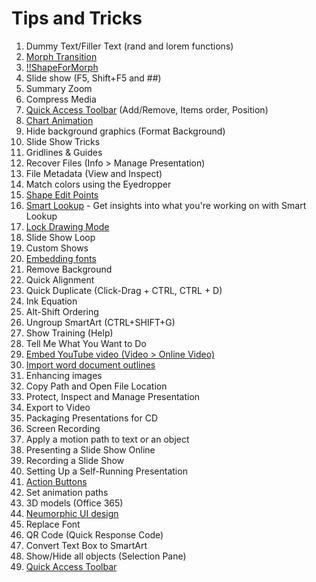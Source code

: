 # Tips and Tricks

1. Dummy Text/Filler Text (rand and lorem functions)
1. [Morph Transition](https://support.microsoft.com/en-us/office/use-the-morph-transition-in-powerpoint-8dd1c7b2-b935-44f5-a74c-741d8d9244ea)
1. [!!ShapeForMorph](https://support.microsoft.com/en-us/office/morph-transition-tips-and-tricks-bc7f48ff-f152-4ee8-9081-d3121788024f)
1. Slide show (F5, Shift+F5 and ##)
1. Summary Zoom
1. Compress Media
1. [Quick Access Toolbar](https://support.microsoft.com/en-us/topic/customize-the-quick-access-toolbar-43fff1c9-ebc4-4963-bdbd-c2b6b0739e52) (Add/Remove, Items order, Position)
1. [Chart Animation](https://support.microsoft.com/en-us/office/video-animate-charts-and-smartart-0d713521-23c2-46aa-9824-2811297baad7)
1. Hide background graphics (Format Background)
1. Slide Show Tricks
1. Gridlines & Guides
1. Recover Files (Info > Manage Presentation)
1. File Metadata (View and Inspect)
1. Match colors using the Eyedropper
1. [Shape Edit Points](https://support.microsoft.com/en-us/office/draw-or-edit-a-freeform-shape-44d7bb9d-c05c-4e1c-a486-e35fc322299b)
1. [Smart Lookup](https://support.microsoft.com/en-us/topic/get-insights-into-what-you-re-working-on-with-smart-lookup-debf2083-5ac0-4739-8667-ae2467bec044) - Get insights into what you're working on with Smart Lookup
1. [Lock Drawing Mode](https://support.microsoft.com/en-us/office/draw-or-delete-a-line-or-connector-f304ef73-9514-450b-9bb9-28c6057020f2)
1. Slide Show Loop
1. Custom Shows
1. [Embedding fonts](https://support.microsoft.com/en-us/office/embed-fonts-in-documents-or-presentations-cb3982aa-ea76-4323-b008-86670f222dbc)
1. Remove Background
1. Quick Alignment
1. Quick Duplicate (Click-Drag + CTRL, CTRL + D)
1. Ink Equation
1. Alt-Shift Ordering
1. Ungroup SmartArt (CTRL+SHIFT+G)
1. Show Training (Help)
1. Tell Me What You Want to Do
1. [Embed YouTube video (Video > Online Video)](https://support.microsoft.com/en-us/office/insert-a-video-from-youtube-or-another-site-8340ec69-4cee-4fe1-ab96-4849154bc6db)
1. [Import word document outlines](https://support.microsoft.com/en-us/office/create-a-powerpoint-presentation-from-an-outline-f6294909-04e9-4020-b9a8-4587b112692c)
1. Enhancing images
1. Copy Path and Open File Location
1. Protect, Inspect and Manage Presentation
1. Export to Video
1. Packaging Presentations for CD
1. Screen Recording
1. Apply a motion path to text or an object
1. Presenting a Slide Show Online
1. Recording a Slide Show
1. Setting Up a Self-Running Presentation
1. [Action Buttons](https://support.microsoft.com/en-us/office/add-commands-to-your-presentation-with-action-buttons-7db2c0f8-5424-4780-93cb-8ac2b6b5f6ce)
1. Set animation paths
1. 3D models (Office 365)
1. [Neumorphic UI design](https://www.youtube.com/watch?v=rmDgBy7bjiU)
1. Replace Font
1. QR Code (Quick Response Code)
1. Convert Text Box to SmartArt
1. Show/Hide all objects (Selection Pane)
1. [Quick Access Toolbar](https://support.microsoft.com/en-us/topic/customize-the-quick-access-toolbar-43fff1c9-ebc4-4963-bdbd-c2b6b0739e52)
